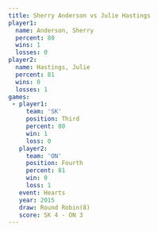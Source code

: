 ```yaml
---
title: Sherry Anderson vs Julie Hastings
player1:                
  name: Anderson, Sherry
  percent: 80           
  wins: 1               
  losses: 0             
player2:                
  name: Hastings, Julie 
  percent: 81           
  wins: 0               
  losses: 1             
games:
 - player1:         
     team: 'SK'     
     position: Third
     percent: 80    
     win: 1         
     loss: 0        
   player2:          
     team: 'ON'      
     position: Fourth
     percent: 81     
     win: 0          
     loss: 1         
   event: Hearts       
   year: 2015          
   draw: Round Robin(8)
   score: SK 4 - ON 3  
---
```

